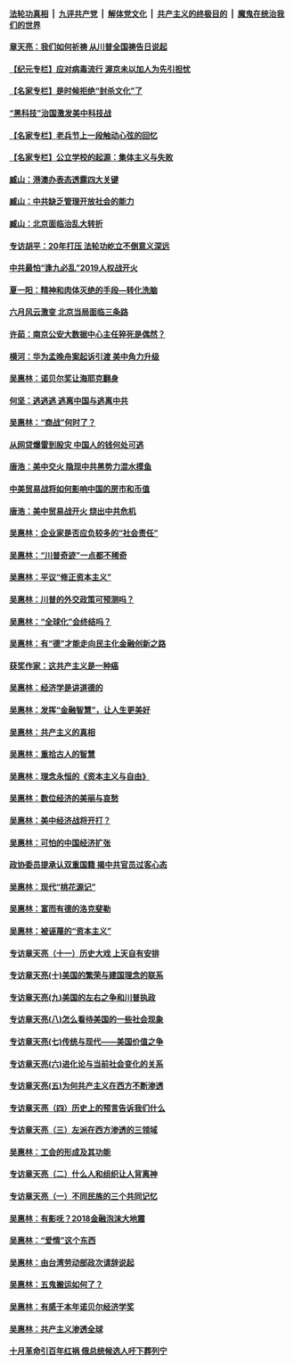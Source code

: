 

####  [法轮功真相](../../../../basic/blob/master/README.md?t=07031231) &nbsp;|&nbsp; [九评共产党](../../../../9ping.md/blob/master/README.md?t=07031231) &nbsp;|&nbsp; [解体党文化](../../../../jtdwh.md/blob/master/README.md?t=07031231)  &nbsp;|&nbsp; [共产主义的终极目的](../../../../gczydzjmd.md/blob/master/README.md?t=07031231) &nbsp;|&nbsp; [魔鬼在统治我们的世界](../../../../mgztzwmdsj.md/blob/master/README.md?t=07031231) 

#### [章天亮：我们如何祈祷 从川普全国祷告日说起](../pages/nsc423/n11944627.md?t=07031231) 

#### [【纪元专栏】应对病毒流行 渥京未以加人为先引担忧](../pages/nsc423/n11875714.md?t=07031231) 

#### [【名家专栏】是时候拒绝“封杀文化”了](../pages/nsc423/n11814093.md?t=07031231) 

#### [“黑科技”治国激发美中科技战](../pages/nsc423/n11638056.md?t=07031231) 

#### [【名家专栏】老兵节上一段触动心弦的回忆](../pages/nsc423/n11646016.md?t=07031231) 

#### [【名家专栏】公立学校的起源：集体主义与失败](../pages/nsc423/n11601833.md?t=07031231) 

#### [臧山：港澳办表态透露四大关键](../pages/nsc423/n11421628.md?t=07031231) 

#### [臧山：中共缺乏管理开放社会的能力](../pages/nsc423/n11407457.md?t=07031231) 

#### [臧山：北京面临治乱大转折](../pages/nsc423/n11406895.md?t=07031231) 

#### [专访胡平：20年打压 法轮功屹立不倒意义深远](../pages/nsc423/n11398800.md?t=07031231) 

#### [中共最怕“逢九必乱”2019人权战开火](../pages/nsc423/n11385248.md?t=07031231) 

#### [夏一阳：精神和肉体灭绝的手段—转化洗脑](../pages/nsc423/n11368250.md?t=07031231) 

#### [六月风云激变 北京当局面临三条路](../pages/nsc423/n11313668.md?t=07031231) 

#### [许茹：南京公安大数据中心主任猝死是偶然？](../pages/nsc423/n11064744.md?t=07031231) 

#### [横河：华为孟晚舟案起诉引渡 美中角力升级](../pages/nsc423/n11027230.md?t=07031231) 

#### [吴惠林：诺贝尔奖让海耶克翻身](../pages/nsc423/n10890049.md?t=07031231) 

#### [何坚：逃逃逃 逃离中国与逃离中共](../pages/nsc423/n10592891.md?t=07031231) 

#### [吴惠林：“商战”何时了？](../pages/nsc423/n10573558.md?t=07031231) 

#### [从网贷爆雷到股灾 中国人的钱何处可逃](../pages/nsc423/n10572800.md?t=07031231) 

#### [唐浩：美中交火 隐现中共黑势力混水摸鱼](../pages/nsc423/n10544040.md?t=07031231) 

#### [中美贸易战将如何影响中国的房市和币值](../pages/nsc423/n10543697.md?t=07031231) 

#### [唐浩：美中贸易战开火 烧出中共危机](../pages/nsc423/n10540126.md?t=07031231) 

#### [吴惠林：企业家是否应负较多的“社会责任”](../pages/nsc423/n10535022.md?t=07031231) 

#### [吴惠林：“川普奇迹”一点都不稀奇](../pages/nsc423/n10512808.md?t=07031231) 

#### [吴惠林：平议“修正资本主义”](../pages/nsc423/n10495724.md?t=07031231) 

#### [吴惠林：川普的外交政策可预测吗？](../pages/nsc423/n10462387.md?t=07031231) 

#### [吴惠林：“全球化”会终结吗？](../pages/nsc423/n10452838.md?t=07031231) 

#### [吴惠林：有“德”才能走向民主化金融创新之路](../pages/nsc423/n10432292.md?t=07031231) 

#### [获奖作家：这共产主义是一种癌](../pages/nsc423/n10431541.md?t=07031231) 

#### [吴惠林：经济学是讲道德的](../pages/nsc423/n10398014.md?t=07031231) 

#### [吴惠林：发挥“金融智慧”，让人生更美好](../pages/nsc423/n10375019.md?t=07031231) 

#### [吴惠林：共产主义的真相](../pages/nsc423/n10351394.md?t=07031231) 

#### [吴惠林：重拾古人的智慧](../pages/nsc423/n10337691.md?t=07031231) 

#### [吴惠林：理念永恒的《资本主义与自由》](../pages/nsc423/n10316274.md?t=07031231) 

#### [吴惠林：数位经济的美丽与哀愁](../pages/nsc423/n10292946.md?t=07031231) 

#### [吴惠林：美中经济战将开打？](../pages/nsc423/n10258825.md?t=07031231) 

#### [吴惠林：可怕的中国经济扩张](../pages/nsc423/n10219147.md?t=07031231) 

#### [政协委员提承认双重国籍 揭中共官员过客心态](../pages/nsc423/n10208809.md?t=07031231) 

#### [吴惠林：现代“桃花源记”](../pages/nsc423/n10185234.md?t=07031231) 

#### [吴惠林：富而有德的洛克斐勒](../pages/nsc423/n10142264.md?t=07031231) 

#### [吴惠林：被诬蔑的“资本主义”](../pages/nsc423/n10124816.md?t=07031231) 

#### [专访章天亮（十一）历史大戏 上天自有安排](../pages/nsc423/n10094905.md?t=07031231) 

#### [专访章天亮(十)美国的繁荣与建国理念的联系](../pages/nsc423/n10094899.md?t=07031231) 

#### [专访章天亮(九)美国的左右之争和川普执政](../pages/nsc423/n10094889.md?t=07031231) 

#### [专访章天亮(八)怎么看待美国的一些社会现象](../pages/nsc423/n10094857.md?t=07031231) 

#### [专访章天亮(七)传统与现代——美国价值之争](../pages/nsc423/n10093140.md?t=07031231) 

#### [专访章天亮(六)进化论与当前社会变化的关系](../pages/nsc423/n10092036.md?t=07031231) 

#### [专访章天亮(五)为何共产主义在西方不断渗透](../pages/nsc423/n10083620.md?t=07031231) 

#### [专访章天亮（四）历史上的预言告诉我们什么](../pages/nsc423/n10083606.md?t=07031231) 

#### [专访章天亮（三）左派在西方渗透的三领域](../pages/nsc423/n10081115.md?t=07031231) 

#### [吴惠林：工会的形成及其功能](../pages/nsc423/n10080633.md?t=07031231) 

#### [专访章天亮（二）什么人和组织让人背离神](../pages/nsc423/n10076637.md?t=07031231) 

#### [专访章天亮（一）不同民族的三个共同记忆](../pages/nsc423/n10074188.md?t=07031231) 

#### [吴惠林：有影呒？2018金融泡沫大地震](../pages/nsc423/n10040534.md?t=07031231) 

#### [吴惠林：“爱情”这个东西](../pages/nsc423/n10019423.md?t=07031231) 

#### [吴惠林：由台湾劳动部政次请辞说起](../pages/nsc423/n9979679.md?t=07031231) 

#### [吴惠林：五鬼搬运如何了？](../pages/nsc423/n9925338.md?t=07031231) 

#### [吴惠林：有感于本年诺贝尔经济学奖](../pages/nsc423/n9871883.md?t=07031231) 

#### [吴惠林：共产主义渗透全球](../pages/nsc423/n9812748.md?t=07031231) 

#### [十月革命引百年红祸 俄总统候选人吁下葬列宁](../pages/nsc423/n9810182.md?t=07031231) 

